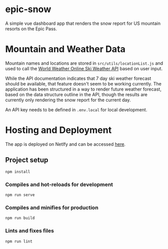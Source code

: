 # epic-snow

A simple vue dashboard app that renders the snow report for US mountain resorts on the Epic Pass.

# Mountain and Weather Data

Mountain names and locations are stored in `src/utils/locationList.js` and used to call the [World Weather Online Ski Weather API](https://www.worldweatheronline.com/developer/api/docs/ski-weather-api.aspx) based on user input.

While the API documentation indicates that 7 day ski weather forecast should be available, that feature doesn't seem to be working currently. The application has been structured in a way to render future weather forecast, based on the data structure outline in the API, though the results are currently only rendering the snow report for the current day.

An API key needs to be defined in `.env.local` for local development.

# Hosting and Deployment
The app is deployed on Netlfy and can be accessed [here](https://epic-snow.netlify.app/).

## Project setup
```
npm install
```

### Compiles and hot-reloads for development
```
npm run serve
```

### Compiles and minifies for production
```
npm run build
```

### Lints and fixes files
```
npm run lint
```

